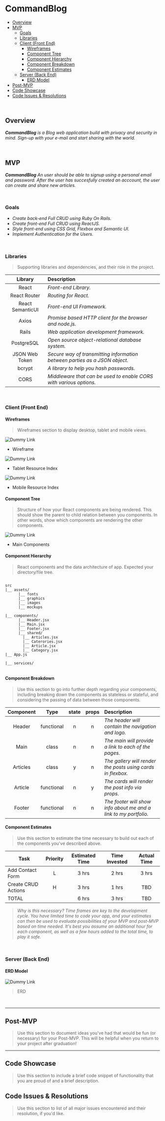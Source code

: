 # CommandBlog <!-- omit in toc -->

- [Overview](#overview)
- [MVP](#mvp)
  - [Goals](#goals)
  - [Libraries](#libraries)
  - [Client (Front End)](#client-front-end)
    - [Wireframes](#wireframes)
    - [Component Tree](#component-tree)
    - [Component Hierarchy](#component-hierarchy)
    - [Component Breakdown](#component-breakdown)
    - [Component Estimates](#component-estimates)
  - [Server (Back End)](#server-back-end)
    - [ERD Model](#erd-model)
- [Post-MVP](#post-mvp)
- [Code Showcase](#code-showcase)
- [Code Issues & Resolutions](#code-issues--resolutions)

<br>

## Overview

_**CommandBlog** is a Blog web application build with privacy and security in mind. 
Sign-up with your e-mail and start sharing with the world._
  

<br>

## MVP

_**CommandBlog** An user should be able to signup using a personal email and password.
After the user has succesfully created an acccount, the user can create and share new articles._

<br>

### Goals

- _Create back-end Full CRUD using Ruby On Rails._
- _Create front-end Full CRUD using ReactJS._
- _Style front-end using CSS Grid, Flexbox and Semantic UI._
- _Implement Authentication for the Users._

<br>

### Libraries

> Supporting libraries and dependencies, and their role in the project.

|     Library      | Description                                |
| :--------------: | :----------------------------------------- |
|      React       | _Front-end Library._ |
|   React Router   | _Routing for React._ |
| React SemanticUI | _Front-end UI Framework._ |
|      Axios       | _Promise based HTTP client for the browser and node.js._ |
|      Rails       | _Web application development framework._ |
|    PostgreSQL    | _Open source object-relational database system._ |
|  JSON Web Token  | _Secure way of transmitting information between parties as a JSON object._ |
|     bcrypt       | _A library to help you hash passwords._ |
|      CORS        | _Middleware that can be used to enable CORS with various options._ |

<br>

### Client (Front End)

#### Wireframes

> Wireframes section to display desktop, tablet and mobile views.


![Dummy Link](https://res.cloudinary.com/abetavarez/image/upload/v1591740029/Screen_Shot_2020-06-09_at_5.42.21_PM_qx0aqr.png)
- Wireframe

![Dummy Link](https://res.cloudinary.com/abetavarez/image/upload/v1591740020/Screen_Shot_2020-06-09_at_5.59.38_PM_qav1pc.png)
- Tablet Resource Index

![Dummy Link](https://res.cloudinary.com/abetavarez/image/upload/v1591740018/Screen_Shot_2020-06-09_at_5.59.51_PM_eeozod.png)
- Mobile Resource Index

#### Component Tree

> Structure of how your React components are being rendered. This should show the parent to child relation between you components. In other words, show which components are rendering the other components. 

![Dummy Link](https://res.cloudinary.com/abetavarez/image/upload/v1591740031/Screen_Shot_2020-06-09_at_5.42.05_PM_n8bumn.png)
- Main Components

#### Component Hierarchy

> React components and the data architecture of app. Expected your directory/file tree. 

``` structure

src
|__ assets/
      |__ fonts
      |__ graphics
      |__ images
      |__ mockups
      
|__ components/
      |__ Header.jsx
      |__ Main.jsx
      |__ Footer.jsx
      |__ shared/
        |__ Articles.jsx
        |__ Caterories.jsx
        |__ Article.jsx
        |__ Category.jsx
|__ App.js

|__ services/


```

#### Component Breakdown

> Use this section to go into further depth regarding your components, including breaking down the components as stateless or stateful, and considering the passing of data between those components.

|  Component   |    Type    | state | props | Description                                                      |
| :----------: | :--------: | :---: | :---: | :--------------------------------------------------------------- |
|    Header    | functional |   n   |   n   | _The header will contain the navigation and logo._               |
|     Main     |   class    |   n   |   n   | _The main will provide a link to each of the pages._       |
|   Articles   |   class    |   y   |   n   | _The gallery will render the posts using cards in flexbox._      |
|   Article    | functional |   n   |   y   | _The cards will render the post info via props._                 |
|    Footer    | functional |   n   |   n   | _The footer will show info about me and a link to my portfolio._ |

#### Component Estimates

> Use this section to estimate the time necessary to build out each of the components you've described above.

| Task                | Priority | Estimated Time | Time Invested | Actual Time |
| ------------------- | :------: | :------------: | :-----------: | :---------: |
| Add Contact Form    |    L     |     3 hrs      |     2 hrs     |    3 hrs    |
| Create CRUD Actions |    H     |     3 hrs      |     1 hrs     |     TBD     |
| TOTAL               |          |     6 hrs      |     3 hrs     |     TBD     |

> _Why is this necessary? Time frames are key to the development cycle. You have limited time to code your app, and your estimates can then be used to evaluate possibilities of your MVP and post-MVP based on time needed. It's best you assume an additional hour for each component, as well as a few hours added to the total time, to play it safe._

<br>

### Server (Back End)

#### ERD Model
![Dummy Link](https://res.cloudinary.com/abetavarez/image/upload/v1591740024/Screen_Shot_2020-06-09_at_5.42.39_PM_qb1oqm.png)

> ERD

<br>

***

## Post-MVP

> Use this section to document ideas you've had that would be fun (or necessary) for your Post-MVP. This will be helpful when you return to your project after graduation!

***

## Code Showcase

> Use this section to include a brief code snippet of functionality that you are proud of and a brief description.

## Code Issues & Resolutions

> Use this section to list of all major issues encountered and their resolution, if you'd like.

